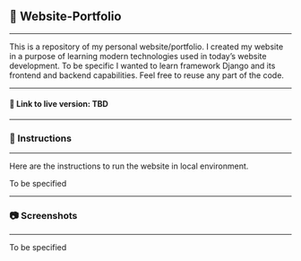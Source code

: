 ## :notebook: Website-Portfolio

------------

This is a repository of my personal website/portfolio. I created my website in a purpose of learning modern technologies used in today’s website development. To be specific I wanted to learn framework Django and its frontend and backend capabilities. Feel free to reuse any part of the code.

-------

#### :link: Link to live version: TBD

----

### :wrench: Instructions

-----

Here are the instructions to run the website in local environment.

To be specified



------

### :camera: Screenshots

------

To be specified